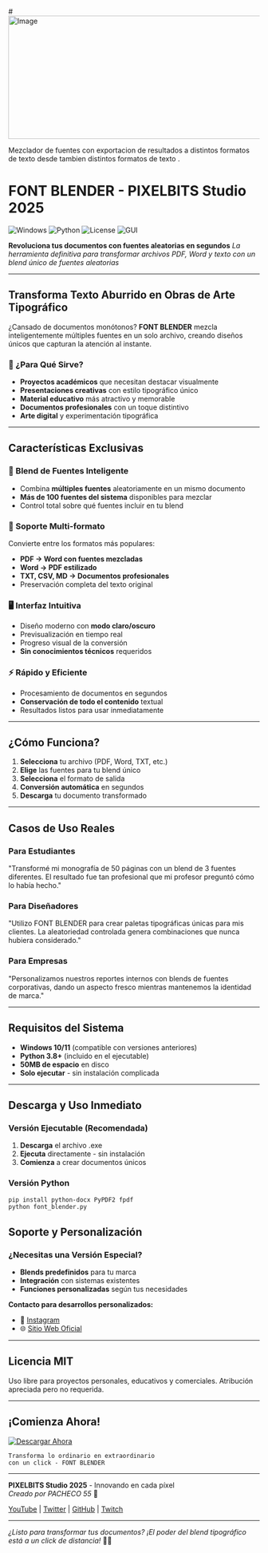 #<img width="1024" height="247" alt="Image" src="https://github.com/user-attachments/assets/3c95f6f1-a6f8-44ec-9312-cb15e1293af2" />

Mezclador de fuentes con exportacion de resultados a distintos formatos de texto desde tambien distintos formatos de texto .
# FONT BLENDER - PIXELBITS Studio 2025

![Windows](https://img.shields.io/badge/Platform-Windows-blue)
![Python](https://img.shields.io/badge/Python-3.8%2B-green)
![License](https://img.shields.io/badge/License-MIT-yellow)
![GUI](https://img.shields.io/badge/Interface-Tkinter-purple)

**Revoluciona tus documentos con fuentes aleatorias en segundos**
*La herramienta definitiva para transformar archivos PDF, Word y texto con un blend único de fuentes aleatorias*

---

## Transforma Texto Aburrido en Obras de Arte Tipográfico

¿Cansado de documentos monótonos? **FONT BLENDER** mezcla inteligentemente múltiples fuentes en un solo archivo, creando diseños únicos que capturan la atención al instante.

### 🎯 ¿Para Qué Sirve?

- **Proyectos académicos** que necesitan destacar visualmente
- **Presentaciones creativas** con estilo tipográfico único  
- **Material educativo** más atractivo y memorable
- **Documentos profesionales** con un toque distintivo
- **Arte digital** y experimentación tipográfica

---

## Características Exclusivas

### 🎨 Blend de Fuentes Inteligente
- Combina **múltiples fuentes** aleatoriamente en un mismo documento
- **Más de 100 fuentes del sistema** disponibles para mezclar
- Control total sobre qué fuentes incluir en tu blend

### 📁 Soporte Multi-formato
Convierte entre los formatos más populares:
- **PDF → Word con fuentes mezcladas**
- **Word → PDF estilizado**
- **TXT, CSV, MD → Documentos profesionales**
- Preservación completa del texto original

### 🖥️ Interfaz Intuitiva
- Diseño moderno con **modo claro/oscuro**
- Previsualización en tiempo real
- Progreso visual de la conversión
- **Sin conocimientos técnicos** requeridos

### ⚡ Rápido y Eficiente
- Procesamiento de documentos en segundos
- **Conservación de todo el contenido** textual
- Resultados listos para usar inmediatamente

---

## ¿Cómo Funciona?

1. **Selecciona** tu archivo (PDF, Word, TXT, etc.)
2. **Elige** las fuentes para tu blend único
3. **Selecciona** el formato de salida
4. **Conversión automática** en segundos
5. **Descarga** tu documento transformado

---

## Casos de Uso Reales

### Para Estudiantes
"Transformé mi monografía de 50 páginas con un blend de 3 fuentes diferentes. El resultado fue tan profesional que mi profesor preguntó cómo lo había hecho."

### Para Diseñadores
"Utilizo FONT BLENDER para crear paletas tipográficas únicas para mis clientes. La aleatoriedad controlada genera combinaciones que nunca hubiera considerado."

### Para Empresas
"Personalizamos nuestros reportes internos con blends de fuentes corporativas, dando un aspecto fresco mientras mantenemos la identidad de marca."

---

## Requisitos del Sistema

- **Windows 10/11** (compatible con versiones anteriores)
- **Python 3.8+** (incluido en el ejecutable)
- **50MB de espacio** en disco
- **Solo ejecutar** - sin instalación complicada

---

## Descarga y Uso Inmediato

### Versión Ejecutable (Recomendada)
1. **Descarga** el archivo .exe
2. **Ejecuta** directamente - sin instalación
3. **Comienza** a crear documentos únicos

### Versión Python
```bash
pip install python-docx PyPDF2 fpdf
python font_blender.py
```

## Soporte y Personalización

### ¿Necesitas una Versión Especial?
- **Blends predefinidos** para tu marca
- **Integración** con sistemas existentes
- **Funciones personalizadas** según tus necesidades

**Contacto para desarrollos personalizados:**
- 📧 [Instagram](https://www.instagram.com/pixelbits_studios/)
- 🌐 [Sitio Web Oficial](https://github.com/Pacheco55/PIXELBITS-Studio-blog)

---

## Licencia MIT

Uso libre para proyectos personales, educativos y comerciales. Atribución apreciada pero no requerida.

---

## ¡Comienza Ahora!

[![Descargar Ahora](https://img.shields.io/badge/Download-FONT_BLENDER-blueviolet?style=for-the-badge&logo=windows)](https://github.com/Pacheco55/PIXELBITS-Studio-blog/releases)

```
Transforma lo ordinario en extraordinario
con un click - FONT BLENDER
```

---

**PIXELBITS Studio 2025** - Innovando en cada píxel  
*Creado por PACHECO 55* 🚀

[YouTube](https://www.youtube.com/channel/UCkLUjIeYTECtigFdcQjWu5Q) | 
[Twitter](https://x.com/pixelbitstud) | 
[GitHub](https://github.com/Pacheco55/PIXELBITS-Studio-blog) |
[Twitch](https://www.twitch.tv/pixelbits_studio/about)

---

*¿Listo para transformar tus documentos? ¡El poder del blend tipográfico está a un click de distancia!* 🎨✨
